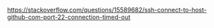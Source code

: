 https://stackoverflow.com/questions/15589682/ssh-connect-to-host-github-com-port-22-connection-timed-out
